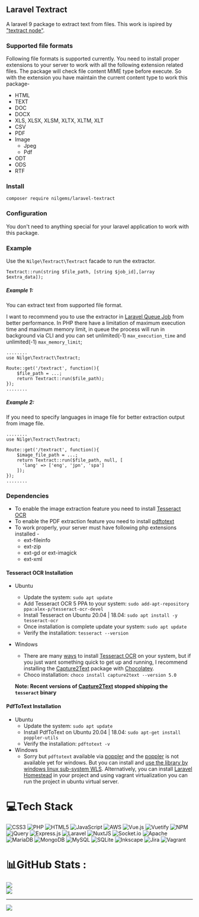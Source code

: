 ## Laravel Textract
A laravel 9 package to extract text from files. This work is ispired by ["textract node"](https://www.npmjs.com/package/textract).

### Supported file formats
Following file formats is supported currently. You need to install proper extensions
to your server to work with all the following extension related files. The package will 
check file content MIME type before execute. So with the extension you have maintain
the current content type to work this package-
- HTML
- TEXT
- DOC
- DOCX
- XLS, XLSX, XLSM, XLTX, XLTM, XLT
- CSV
- PDF
- Image
  - Jpeg
  - Pdf
- ODT
- ODS
- RTF

### Install
``` 
composer require nilgems/laravel-textract
```
### Configuration
You don't need to anything special for your laravel application to work with this
package.
### Example
Use the ```Nilge\Textract\Textract``` facade to run the extractor. 
```
Textract::run(string $file_path, [string $job_id],[array $extra_data]);
```
##### Example 1: 
You can extract text from supported file format.

I want to recommend you to use the extractor in [Laravel Queue Job](https://laravel.com/docs/9.x/queues#creating-jobs) from better performance. In PHP there have a limitation of maximum execution time and maximum memory limit, in queue the process will run in background via CLI and you can set unlimited(-1) ```max_execution_time``` and unlimited(-1) ```max_memory_limit```;
```
........
use Nilge\Textract\Textract;

Route::get('/textract', function(){
    $file_path = ...;
    return Textract::run($file_path);
});
........
```

##### Example 2:
If you need to specify languages in image file for better extraction output from image file.
```
........
use Nilge\Textract\Textract;

Route::get('/textract', function(){
    $image_file_path = ...;
    return Textract::run($file_path, null, [
      'lang' => ['eng', 'jpn', 'spa']
    ]);
});
........
```
### Dependencies
- To enable the image extraction feature you need to install [Tesseract OCR](https://github.com/tesseract-ocr/tesseract)
- To enable the PDF extraction feature you need to install [pdftotext](http://www.xpdfreader.com/download.html)
- To work properly, your server must have following php extensions installed -
  - ext-fileinfo
  - ext-zip
  - ext-gd or ext-imagick
  - ext-xml
#### Tesseract OCR Installation
- Ubuntu
  - Update the system: ```sudo apt update```
  - Add Tesseract OCR 5 PPA to your system: ```sudo add-apt-repository ppa:alex-p/tesseract-ocr-devel```
  - Install Tesseract on Ubuntu 20.04 | 18.04: ```sudo apt install -y tesseract-ocr```
  - Once installation is complete update your system: ```sudo apt update```
  - Verify the installation: ```tesseract --version```
- Windows
  - There are many [ways](https://github.com/tesseract-ocr/tesseract/wiki#windows) to install [Tesseract OCR](https://github.com/tesseract-ocr/tesseract) on your system, but if you just want something quick to get up and running, I recommend installing the [Capture2Text](https://chocolatey.org/packages/capture2text) package with [Chocolatey](https://chocolatey.org/). 
  - Choco installation: ```choco install capture2text --version 5.0```

  **Note: Recent versions of [Capture2Text](https://chocolatey.org/packages/capture2text) stopped shipping the ```tesseract``` binary**

#### PdfToText Installation
- Ubuntu
  - Update the system: ```sudo apt update```
  - Install PdfToText on Ubuntu 20.04 | 18.04: ```sudo apt-get install poppler-utils```
  - Verify the installation: ```pdftotext -v```
- Windows
  - Sorry but ```pdftotext``` available via [poppler](https://poppler.freedesktop.org/) and the [poppler](https://poppler.freedesktop.org/) is not available yet for windows. But you can install and [use the library by windows linux sub-system WLS](https://towardsdatascience.com/poppler-on-windows-179af0e50150). Alternatively, you can install [Laravel Homestead](https://laravel.com/docs/9.x/homestead) in your project and using vagrant virtualization you can run the project in ubuntu virtual server.

# 💻Tech Stack
![CSS3](https://img.shields.io/badge/css3-%231572B6.svg?style=plastic&logo=css3&logoColor=white) ![PHP](https://img.shields.io/badge/php-%23777BB4.svg?style=plastic&logo=php&logoColor=white) ![HTML5](https://img.shields.io/badge/html5-%23E34F26.svg?style=plastic&logo=html5&logoColor=white) ![JavaScript](https://img.shields.io/badge/javascript-%23323330.svg?style=plastic&logo=javascript&logoColor=%23F7DF1E) ![AWS](https://img.shields.io/badge/AWS-%23FF9900.svg?style=plastic&logo=amazon-aws&logoColor=white) ![Vue.js](https://img.shields.io/badge/vuejs-%2335495e.svg?style=plastic&logo=vuedotjs&logoColor=%234FC08D) ![Vuetify](https://img.shields.io/badge/Vuetify-1867C0?style=plastic&logo=vuetify&logoColor=AEDDFF) ![NPM](https://img.shields.io/badge/NPM-%23000000.svg?style=plastic&logo=npm&logoColor=white) ![jQuery](https://img.shields.io/badge/jquery-%230769AD.svg?style=plastic&logo=jquery&logoColor=white) ![Express.js](https://img.shields.io/badge/express.js-%23404d59.svg?style=plastic&logo=express&logoColor=%2361DAFB) ![Laravel](https://img.shields.io/badge/laravel-%23FF2D20.svg?style=plastic&logo=laravel&logoColor=white) ![NuxtJS](https://img.shields.io/badge/Nuxt-black?style=plastic&logo=nuxt.js&logoColor=white) ![Socket.io](https://img.shields.io/badge/Socket.io-black?style=plastic&logo=socket.io&badgeColor=010101) ![Apache](https://img.shields.io/badge/apache-%23D42029.svg?style=plastic&logo=apache&logoColor=white) ![MariaDB](https://img.shields.io/badge/MariaDB-003545?style=plastic&logo=mariadb&logoColor=white) ![MongoDB](https://img.shields.io/badge/MongoDB-%234ea94b.svg?style=plastic&logo=mongodb&logoColor=white) ![MySQL](https://img.shields.io/badge/mysql-%2300f.svg?style=plastic&logo=mysql&logoColor=white) ![SQLite](https://img.shields.io/badge/sqlite-%2307405e.svg?style=plastic&logo=sqlite&logoColor=white) ![Inkscape](https://img.shields.io/badge/Inkscape-e0e0e0?style=plastic&logo=inkscape&logoColor=080A13) ![Jira](https://img.shields.io/badge/jira-%230A0FFF.svg?style=plastic&logo=jira&logoColor=white) ![Vagrant](https://img.shields.io/badge/vagrant-%231563FF.svg?style=plastic&logo=vagrant&logoColor=white)
# 📊GitHub Stats :
![](https://github-readme-stats.vercel.app/api?username=NilGems&theme=radical&hide_border=false&include_all_commits=false&count_private=false)<br/>
![](https://github-readme-stats.vercel.app/api/top-langs/?username=NilGems&theme=radical&hide_border=false&include_all_commits=false&count_private=false&layout=compact)

---
[![](https://visitcount.itsvg.in/api?id=NilGems&icon=0&color=0)](https://visitcount.itsvg.in)
